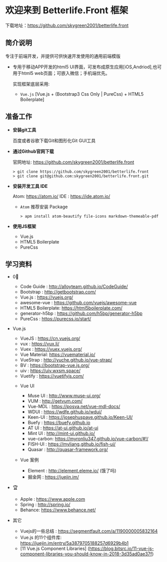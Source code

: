 # 欢迎来到 Betterlife.Front 框架

下载地址：https://github.com/skygreen2001/betterlife.front

## 简介说明

专注于前端开发，并提供可供快速开发使用的通用前端模版

* 专用于移动APP开发的html5 UI界面，可发布成原生应用[iOS,Andriod],也可用于html5 web页面；可嵌入微信；手机端优先。

  实现框架底层采用:
    - `Vue.js` [Vue.js + (Bootstrap3 Css Only | PureCss) + HTML5 Boilerplate]

## 准备工作

* **安装git工具**

  百度或者谷歌下载Git和图形化Git GUI工具

* **通过Github官网下载**

  官网地址: https://github.com/skygreen2001/betterlife.front
  ```
  > git clone https://github.com/skygreen2001/betterlife.front
  > git clone git@github.com:skygreen2001/betterlife.front.git
  ```

* **安装开发工具 IDE**

  Atom: https://atom.io/
  IDE : https://ide.atom.io/

  - `Atom` 推荐安装 Package

    ```
    > apm install atom-beautify file-icons markdown-themeable-pdf
    ```

* **使用JS框架**
  - Vue.js
  - HTML5 Boilerplate
  - PureCss

## 学习资料

- 0⃣️
  * Code Guide       : http://alloyteam.github.io/CodeGuide/
  * Bootstrap        : http://getbootstrap.com/
  * Vue.js           : https://vuejs.org/
  * awesome-vue      : https://github.com/vuejs/awesome-vue
  * HTML5 Boilerplate: https://html5boilerplate.com/
  * generator-h5bp   : https://github.com/h5bp/generator-h5bp
  * PureCss          : https://purecss.io/start/

- Vue.js
  * VueJS       : https://cn.vuejs.org/
  * vux         : https://vux.li/
  * Vuex        : https://vuex.vuejs.org/
  * Vue Material: https://vuematerial.io/
  * VueStrap    : http://yuche.github.io/vue-strap/
  * BV          : https://bootstrap-vue.js.org/
  * uiv         : https://uiv.wxsm.space/
  * Vuetify     : https://vuetifyjs.com/

  - Vue UI
    * Muse UI   : http://www.muse-ui.org/
    * VUM       : http://getvum.com/
    * Vue-MDL   : https://posva.net/vue-mdl-docs/
    * WDUI      : https://wdfe.github.io/wdui/
    * Keen-UI   : https://josephuspaye.github.io/Keen-UI/
    * Buefy     : https://buefy.github.io
    * AT UI     : https://at-ui.github.io/at-ui
    * Mint UI   : http://mint-ui.github.io/
    * vue-carbon: https://myronliu347.github.io/vue-carbon/#!/
    * FISH-UI   : https://myliang.github.io/fish-ui/
    * Quasar    : http://quasar-framework.org/

  - Vue 案例
    * Element   : http://element.eleme.io/ (饿了吗)
    * 掘金网     : https://juejin.im/

- 🏆
  * Apple  : https://www.apple.com
  * Spring : http://spring.io/
  * Behance: https://www.behance.net/

- 其它
  * Vuejs的一些总结    : https://segmentfault.com/a/1190000005832164
  * Vue.js 的11个组件库: https://juejin.im/entry/5a3879705188257d6929b4b1
  * [11 Vue.js Component Libraries] (https://blog.bitsrc.io/11-vue-js-component-libraries-you-should-know-in-2018-3d35ad0ae37f)
